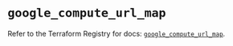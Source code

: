 # `google_compute_url_map`

Refer to the Terraform Registry for docs: [`google_compute_url_map`](https://registry.terraform.io/providers/hashicorp/google/6.38.0/docs/resources/compute_url_map).
